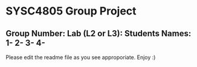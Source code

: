 # SYSC4805 Group Project
Group Number:
Lab (L2 or L3):
Students Names:
1-
2-
3-
4-
-------------------------
Please edit the readme file as you see approporiate.
Enjoy :)
